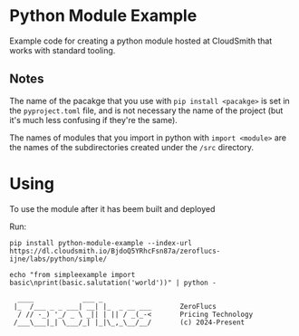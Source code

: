 # Python Module Example

Example code for creating a python module hosted at CloudSmith that works with standard tooling.


## Notes

The name of the pacakge that you use with `pip install <pacakge>` is set in 
the `pyproject.toml` file, and is not necessary the name of the project 
(but it's much less confusing if they're the same).

The names of modules that you import in python with `import <module>` are the 
names of the subdirectories created under the `/src` directory.


# Using

To use the module after it has beem built and deployed

Run:

    pip install python-module-example --index-url https://dl.cloudsmith.io/BjdoQ5YRhcFsn87a/zeroflucs-ijne/labs/python/simple/

    echo "from simpleexample import basic\nprint(basic.salutation('world'))" | python -


```
  ____            ___ _
 |_  /___ _ _ ___| __| |_  _ __ ___       ZeroFlucs
  / // -_) '_/ _ \ _|| | || / _(_-<       Pricing Technology
 /___\___|_| \___/_| |_|\_,_\__/__/       (c) 2024-Present
```
